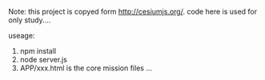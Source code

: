 Note: this project is copyed form http://cesiumjs.org/.
code here is used for only study....

useage:
1. npm install
2. node server.js
3. APP/xxx.html is the core mission files ...

